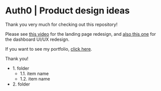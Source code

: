 # Auth0 | Product design ideas

Thank you very much for checking out this repository!

Please see [this video](https://www.youtube.com/watch?v=r9LolFc2Wj0) for the landing page redesign, and [also this one](https://www.youtube.com/watch?v=ZIfKDBCmvwE) for the dashboard UI/UX redesign.

If you want to see my portfolio, [click here](http://kenarai.github.io/).

Thank you!



* 1\. folder 
    * 1.1\. item name
    * 1.2\. item name
* 2\. folder 
